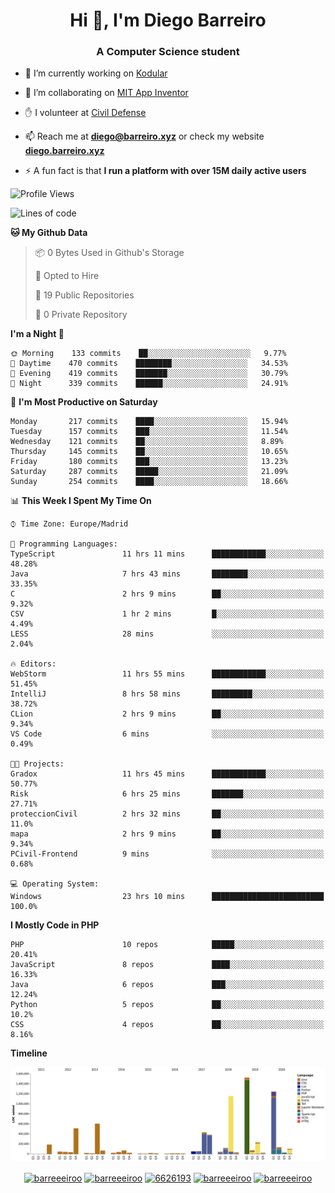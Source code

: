 <h1 align="center">Hi 👋, I'm Diego Barreiro</h1>
<h3 align="center">A Computer Science student</h3>

- 🔭 I’m currently working on [Kodular](https://www.kodular.io)

- 👯 I’m collaborating on [MIT App Inventor](https://github.com/mit-cml/appinventor-sources)

- ✋ I volunteer at [Civil Defense](https://proteccioncivil.sdc.gal)

- 📫 Reach me at **diego@barreiro.xyz** or check my website **[diego.barreiro.xyz](https://diego.barreiro.xyz)**

- ⚡ A fun fact is that **I run a platform with over 15M daily active users**

<!--START_SECTION:waka-->
![Profile Views](http://img.shields.io/badge/Profile%20Views-4-blue)

![Lines of code](https://img.shields.io/badge/From%20Hello%20World%20I%27ve%20Written-22.8%20million%20lines%20of%20code-blue)

**🐱 My Github Data** 

> 📦 0 Bytes Used in Github's Storage 
 > 
> 💼 Opted to Hire
 > 
> 📜 19 Public Repositories
 > 
> 🔑 0 Private Repository 
 > 
**I'm a Night 🦉** 

```text
🌞 Morning    133 commits    ██░░░░░░░░░░░░░░░░░░░░░░░   9.77% 
🌆 Daytime    470 commits    ████████░░░░░░░░░░░░░░░░░   34.53% 
🌃 Evening    419 commits    ███████░░░░░░░░░░░░░░░░░░   30.79% 
🌙 Night      339 commits    ██████░░░░░░░░░░░░░░░░░░░   24.91%

```
📅 **I'm Most Productive on Saturday** 

```text
Monday       217 commits    ████░░░░░░░░░░░░░░░░░░░░░   15.94% 
Tuesday      157 commits    ███░░░░░░░░░░░░░░░░░░░░░░   11.54% 
Wednesday    121 commits    ██░░░░░░░░░░░░░░░░░░░░░░░   8.89% 
Thursday     145 commits    ██░░░░░░░░░░░░░░░░░░░░░░░   10.65% 
Friday       180 commits    ███░░░░░░░░░░░░░░░░░░░░░░   13.23% 
Saturday     287 commits    █████░░░░░░░░░░░░░░░░░░░░   21.09% 
Sunday       254 commits    ████░░░░░░░░░░░░░░░░░░░░░   18.66%

```


📊 **This Week I Spent My Time On** 

```text
⌚︎ Time Zone: Europe/Madrid

💬 Programming Languages: 
TypeScript               11 hrs 11 mins      ████████████░░░░░░░░░░░░░   48.28% 
Java                     7 hrs 43 mins       ████████░░░░░░░░░░░░░░░░░   33.35% 
C                        2 hrs 9 mins        ██░░░░░░░░░░░░░░░░░░░░░░░   9.32% 
CSV                      1 hr 2 mins         █░░░░░░░░░░░░░░░░░░░░░░░░   4.49% 
LESS                     28 mins             ░░░░░░░░░░░░░░░░░░░░░░░░░   2.04%

🔥 Editors: 
WebStorm                 11 hrs 55 mins      ████████████░░░░░░░░░░░░░   51.45% 
IntelliJ                 8 hrs 58 mins       █████████░░░░░░░░░░░░░░░░   38.72% 
CLion                    2 hrs 9 mins        ██░░░░░░░░░░░░░░░░░░░░░░░   9.34% 
VS Code                  6 mins              ░░░░░░░░░░░░░░░░░░░░░░░░░   0.49%

🐱‍💻 Projects: 
Gradox                   11 hrs 45 mins      ████████████░░░░░░░░░░░░░   50.77% 
Risk                     6 hrs 25 mins       ███████░░░░░░░░░░░░░░░░░░   27.71% 
proteccionCivil          2 hrs 32 mins       ██░░░░░░░░░░░░░░░░░░░░░░░   11.0% 
mapa                     2 hrs 9 mins        ██░░░░░░░░░░░░░░░░░░░░░░░   9.34% 
PCivil-Frontend          9 mins              ░░░░░░░░░░░░░░░░░░░░░░░░░   0.68%

💻 Operating System: 
Windows                  23 hrs 10 mins      █████████████████████████   100.0%

```

**I Mostly Code in PHP** 

```text
PHP                      10 repos            █████░░░░░░░░░░░░░░░░░░░░   20.41% 
JavaScript               8 repos             ████░░░░░░░░░░░░░░░░░░░░░   16.33% 
Java                     6 repos             ███░░░░░░░░░░░░░░░░░░░░░░   12.24% 
Python                   5 repos             ██░░░░░░░░░░░░░░░░░░░░░░░   10.2% 
CSS                      4 repos             ██░░░░░░░░░░░░░░░░░░░░░░░   8.16%

```


**Timeline**

![Chart not found](https://raw.githubusercontent.com/barreeeiroo/barreeeiroo/master/charts/bar_graph.png) 


<!--END_SECTION:waka-->

<p align="center">
<a href="https://twitter.com/barreeeiroo" target="blank"><img align="center" src="https://cdn.jsdelivr.net/npm/simple-icons@3.0.1/icons/twitter.svg" alt="barreeeiroo" height="20" width="20" /></a>
<a href="https://linkedin.com/in/barreeeiroo" target="blank"><img align="center" src="https://cdn.jsdelivr.net/npm/simple-icons@3.0.1/icons/linkedin.svg" alt="barreeeiroo" height="20" width="20" /></a>
<a href="https://stackoverflow.com/users/6626193" target="blank"><img align="center" src="https://cdn.jsdelivr.net/npm/simple-icons@3.0.1/icons/stackoverflow.svg" alt="6626193" height="20" width="20" /></a>
<a href="https://fb.com/barreeeiroo" target="blank"><img align="center" src="https://cdn.jsdelivr.net/npm/simple-icons@3.0.1/icons/facebook.svg" alt="barreeeiroo" height="20" width="20" /></a>
<a href="https://instagram.com/barreeeiroo" target="blank"><img align="center" src="https://cdn.jsdelivr.net/npm/simple-icons@3.0.1/icons/instagram.svg" alt="barreeeiroo" height="20" width="20" /></a>
</p>
